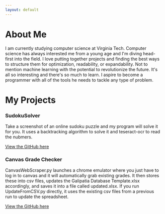 ```yaml
---
layout: default
---
```

# About Me
I am currently studying computer science at Virginia Tech. Computer science has always interested me from a young age and I'm diving head-first into the field. I love putting together projects and finding the best ways to structure them for optimization, readability, or expandability. Not to mention machine learning with the potential to revolutionize the future. It's all so interesting and there's so much to learn. I aspire to become a programmer with all of the tools he needs to tackle any type of problem.
# My Projects
### SudokuSolver
Take a screenshot of an online sudoku puzzle and my program will solve it for you. It uses a backtracking algorithm to solve it and teseract-ocr to read the nubmers.

[View the GitHub here](https://github.com/ReeceYankey/SudokuSolver)

### Canvas Grade Checker
CanvasWebScraper.py launches a chrome emulator where you just have to log in to canvas and it will automatically grab existing grades. It then stores these into csv files, updates the Galipatia Database Template.xlsx accordingly, and saves it into a file called updated.xlsx. If you run UpdateFromCSV.py directly, it uses the existing csv files from a previous run to update the spreadsheet.

[View the GitHub here](https://github.com/ReeceYankey/CanvasGradeChecker)
